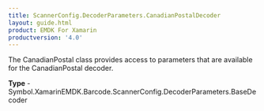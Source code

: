 ```yaml
---
title: ScannerConfig.DecoderParameters.CanadianPostalDecoder
layout: guide.html 
product: EMDK For Xamarin 
productversion: '4.0' 
---
```

The CanadianPostal class provides access to parameters that are available for the CanadianPostal decoder.

**Type** - Symbol.XamarinEMDK.Barcode.ScannerConfig.DecoderParameters.BaseDecoder



